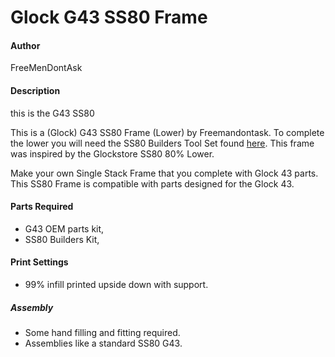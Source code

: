 # Glock G43 SS80 Frame 

#### Author
FreeMenDontAsk 

#### Description
this is the G43 SS80

This is a (Glock) G43 SS80 Frame (Lower) by Freemandontask. To complete the lower you will need the SS80 Builders Tool Set found [here](https://www.glockstore.com/SS80-Build-Set). This frame was inspired by the Glockstore SS80 80% Lower.

Make your own Single Stack Frame that you complete with Glock 43 parts. This SS80 Frame is compatible with parts designed for the Glock 43.

#### Parts Required
* G43 OEM parts kit,
* SS80 Builders Kit,

#### Print Settings
* 99% infill printed upside down with support.

##### Assembly
* Some hand filling and fitting required.
* Assemblies like a standard SS80 G43.

